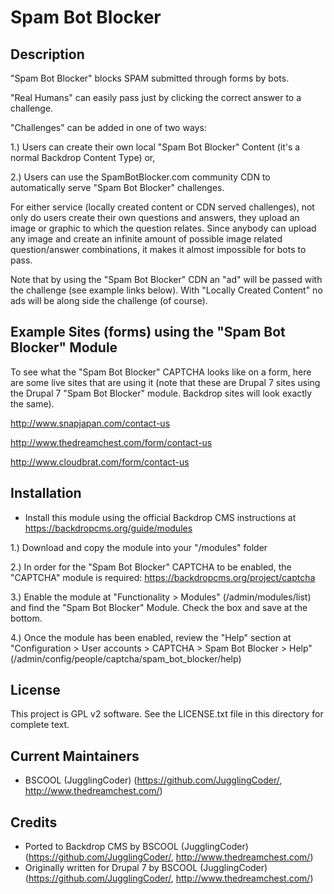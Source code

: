 Spam Bot Blocker
============================

Description
----------------------------

"Spam Bot Blocker" blocks SPAM submitted through forms by bots.

"Real Humans" can easily pass just by clicking the correct answer
to a challenge.

"Challenges" can be added in one of two ways:

1.) Users can create their own local "Spam Bot Blocker" Content
    (it's a normal Backdrop Content Type) or,
		
2.) Users can use the SpamBotBlocker.com community CDN to
    automatically serve "Spam Bot Blocker" challenges.

For either service (locally created content or CDN served challenges),
not only do users create their own questions and answers, they upload
an image or graphic to which the question relates. Since anybody can
upload any image and create an infinite amount of possible image related
question/answer combinations, it makes it almost impossible for bots to pass.

Note that by using the "Spam Bot Blocker" CDN an "ad" will be passed with
the challenge (see example links below).  With "Locally Created Content"
no ads will be along side the challenge (of course).


Example Sites (forms) using the "Spam Bot Blocker" Module
----------------------------

To see what the "Spam Bot Blocker" CAPTCHA looks like on a form,
here are some live sites that are using it (note that these are Drupal 7
sites using the Drupal 7 "Spam Bot Blocker" module. Backdrop sites will
look exactly the same).

http://www.snapjapan.com/contact-us

http://www.thedreamchest.com/form/contact-us

http://www.cloudbrat.com/form/contact-us


Installation
----------------------------

- Install this module using the official Backdrop CMS instructions at
  https://backdropcms.org/guide/modules

1.) Download and copy the module into your "/modules" folder

2.) In order for the "Spam Bot Blocker" CAPTCHA to be enabled, the "CAPTCHA"
     module is required: https://backdropcms.org/project/captcha
		 
3.) Enable the module at "Functionality > Modules" (/admin/modules/list)
    and find the "Spam Bot Blocker" Module. Check the box and save at the bottom.
		
4.) Once the module has been enabled, review the "Help" section at
    "Configuration > User accounts > CAPTCHA > Spam Bot Blocker > Help"
		(/admin/config/people/captcha/spam_bot_blocker/help)


License
----------------------------

This project is GPL v2 software. See the LICENSE.txt file in this directory for
complete text.


Current Maintainers
----------------------------

- BSCOOL (JugglingCoder) (https://github.com/JugglingCoder/, http://www.thedreamchest.com/)


Credits
----------------------------

- Ported to Backdrop CMS by BSCOOL (JugglingCoder) (https://github.com/JugglingCoder/, http://www.thedreamchest.com/)
- Originally written for Drupal 7 by BSCOOL (JugglingCoder) (https://github.com/JugglingCoder/, http://www.thedreamchest.com/)
